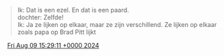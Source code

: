 > Ik: Dat is een ezel\. En dat is een paard\.  
> dochter: Zelfde\!  
> Ik: Ja ze lijken op elkaar, maar ze zijn verschillend\. Ze lijken op elkaar zoals papa op Brad Pitt lijkt

<img src="../../media/tweet.ico" width="12" /> [Fri Aug 09 15:29:11 +0000 2024](https://twitter.com/DromerDenker/status/1821931741377892636)